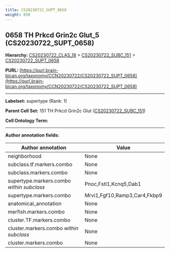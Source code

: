 ```yaml
---
title: CS20230722_SUPT_0658
weight: 658
---
```

## 0658 TH Prkcd Grin2c Glut_5 (CS20230722_SUPT_0658)
<b>Hierarchy: </b>
[CS20230722_CLAS_18](../CS20230722_CLAS_18) >
[CS20230722_SUBC_151](../CS20230722_SUBC_151) >
[CS20230722_SUPT_0658](../CS20230722_SUPT_0658)

**PURL:** [https://purl.brain-bican.org/taxonomy/CCN20230722/CS20230722_SUPT_0658](https://purl.brain-bican.org/taxonomy/CCN20230722/CS20230722_SUPT_0658)

---


**Labelset:** supertype (Rank: 1)

**Parent Cell Set:** 151 TH Prkcd Grin2c Glut ([CS20230722_SUBC_151](../CS20230722_SUBC_151))



**Cell Ontology Term:** 

[MARKER GENES.]: #


---

[TRANSFERRED ANNOTATIONS.]: #


[AUTHOR ANNOTATION FIELDS.]: #


**Author annotation fields:**

| Author annotation | Value |
|-------------------|-------|
|neighborhood|None|
|subclass.tf.markers.combo|None|
|subclass.markers.combo|None|
|supertype.markers.combo _within subclass_|Pnoc,Fstl1,Kcnq5,Dab1|
|supertype.markers.combo|Mrvi1,Fgf10,Ramp3,Car4,Fkbp9|
|anatomical_annotation|None|
|merfish.markers.combo|None|
|cluster.TF.markers.combo|None|
|cluster.markers.combo _within subclass_|None|
|cluster.markers.combo|None|
